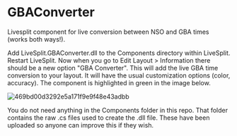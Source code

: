 # GBAConverter
Livesplit component for live conversion between NSO and GBA times (works both ways!).

Add LiveSplit.GBAConverter.dll to the Components directory within LiveSplit. Restart LiveSplit. Now when you go to Edit Layout > Information there should be a new option "GBA Converter". This will add the live GBA time conversion to your layout. It will have the usual customization options (color, accuracy). The component is highlighted in green in the image below. 

![469bd00d3292e5a171f9e9f48e43adbb](https://github.com/user-attachments/assets/59a5e8c5-6297-4f88-9516-555df6f59712)

You do not need anything in the Components folder in this repo. That folder contains the raw .cs files used to create the .dll file. These have been uploaded so anyone can improve this if they wish.
